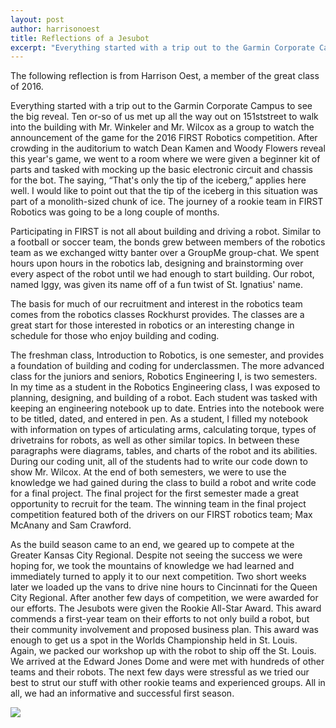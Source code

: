 ```yaml
---
layout: post
author: harrisonoest
title: Reflections of a Jesubot
excerpt: "Everything started with a trip out to the Garmin Corporate Campus to see the big reveal."
---
```


The following reflection is from Harrison Oest, a member of the great class of 2016.

Everything started with a trip out to the Garmin Corporate Campus to see the big reveal. Ten or-so of us met up all the way out on 151ststreet to walk into the building with Mr. Winkeler and Mr. Wilcox as a group to watch the announcement of the game for the 2016 FIRST Robotics competition. After crowding in the auditorium to watch Dean Kamen and Woody Flowers reveal this year's game, we went to a room where we were given a beginner kit of parts and tasked with mocking up the basic electronic circuit and chassis for the bot. The saying, “That's only the tip of the iceberg,” applies here well. I would like to point out that the tip of the iceberg in this situation was part of a monolith-sized chunk of ice. The journey of a rookie team in FIRST Robotics was going to be a long couple of months.


Participating in FIRST is not all about building and driving a robot. Similar to a football or soccer team, the bonds grew between members of the robotics team as we exchanged witty banter over a GroupMe group-chat. We spent hours upon hours in the robotics lab, designing and brainstorming over every aspect of the robot until we had enough to start building. Our robot, named Iggy, was given its name off of a fun twist of St. Ignatius' name.


The basis for much of our recruitment and interest in the robotics team comes from the robotics classes Rockhurst provides. The classes are a great start for those interested in robotics or an interesting change in schedule for those who enjoy building and coding. 


The freshman class, Introduction to Robotics, is one semester, and provides a foundation of building and coding for underclassmen. The more advanced class for the juniors and seniors, Robotics Engineering I, is two semesters. In my time as a student in the Robotics Engineering class, I was exposed to planning, designing, and building of a robot. Each student was tasked with keeping an engineering notebook up to date. Entries into the notebook were to be titled, dated, and entered in pen. As a student, I filled my notebook with information on types of articulating arms, calculating torque, types of drivetrains for robots, as well as other similar topics. In between these paragraphs were diagrams, tables, and charts of the robot and its abilities. During our coding unit, all of the students had to write our code down to show Mr. Wilcox. At the end of both semesters, we were to use the knowledge we had gained during the class to build a robot and write code for a final project. The final project for the first semester made a great opportunity to recruit for the team. The winning team in the final project competition featured both of the drivers on our FIRST robotics team; Max McAnany and Sam Crawford. 

As the build season came to an end, we geared up to compete at the Greater Kansas City Regional. Despite not seeing the success we were hoping for, we took the mountains of knowledge we had learned and immediately turned to apply it to our next competition. Two short weeks later we loaded up the vans to drive nine hours to Cincinnati for the Queen City Regional. After another few days of competition, we were awarded for our efforts. The Jesubots were given the Rookie All-Star Award. This award commends a first-year team on their efforts to not only build a robot, but their community involvement and proposed business plan. This award was enough to get us a spot in the Worlds Championship held in St. Louis. Again, we packed our workshop up with the robot to ship off the St. Louis. We arrived at the Edward Jones Dome and were met with hundreds of other teams and their robots. The next few days were stressful as we tried our best to strut our stuff with other rookie teams and experienced groups. All in all, we had an informative and successful first season.

<div class="flex-wrapper">
  <img src="{{site.baseurl}}/img/Stag Hats.JPG">
</div>


